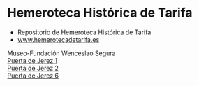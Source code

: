 # Hemeroteca Histórica de Tarifa
* Repositorio de Hemeroteca Histórica de Tarifa
* www.hemerotecadetarifa.es
<div>Museo-Fundación Wenceslao Segura</div>

<div>
<a href="https://hemerotecadetarifa.github.io/hemeroteca/Puerta de Jerez - 1 - Año 2000.pdf" target="_parent"> Puerta de Jerez 1 </a><br>
<a href="https://hemerotecadetarifa.github.io/hemeroteca/Puerta de Jerez - 2 - Año 2000.pdf" target="_parent"> Puerta de Jerez 2 </a> <br>
<a href="https://github.com/hemerotecadetarifa/hemeroteca/blob/main/Puerta%20de%20Jerez%20-%206%20-%20A%C3%B1o%202001.pdf" target="_parent"> Puerta de Jerez 6 </a> <br>
</div>
